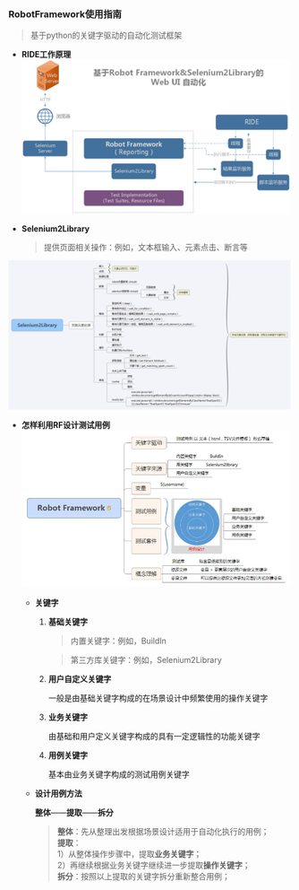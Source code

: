 
### RobotFramework使用指南
> 基于python的关键字驱动的自动化测试框架

- **RIDE工作原理**
![](rf.jpg)

- **Selenium2Library**

    > 提供页面相关操作：例如，文本框输入、元素点击、断言等
    
![](Selenium2Library.png)
    

- **怎样利用RF设计测试用例** 
![](关键字.jpg) 
    - **关键字**
        1. **基础关键字**
    
            > 内置关键字：例如，BuildIn
        
            > 第三方库关键字：例如，Selenium2Library
       
        2. **用户自定义关键字**
    
            一般是由基础关键字构成的在场景设计中频繁使用的操作关键字
        
        3. **业务关键字**
    
            由基础和用户定义关键字构成的具有一定逻辑性的功能关键字
        
        4. **用例关键字**
    
            基本由业务关键字构成的测试用例关键字

    - **设计用例方法**
    
        **整体**——**提取**——**拆分**
        
        > **整体**：先从整理出发根据场景设计适用于自动化执行的用例；  
          **提取**：  
            1）从整体操作步骤中，提取**业务关键字**；  
            2）再继续根据业务关键字继续进一步提取**操作关键字**；  
          **拆分**：按照以上提取的关键字拆分重新整合用例；
        



        
    

